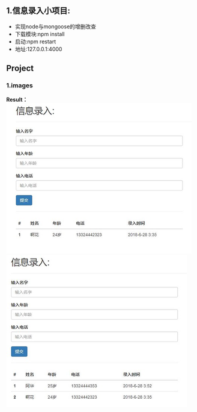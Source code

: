 ## 1.信息录入小项目:
* 实现node与mongoose的增删改查
* 下载模块:npm install
* 启动:npm restart
* 地址:127.0.0.1:4000

## Project
### 1.images
 **Result：**
 ![recipe1](https://github.com/a393821466/node_project/blob/xinxiluru/My_image/12.png)
 ![recipe2](https://github.com/a393821466/node_project/blob/xinxiluru/My_image/13.png)


